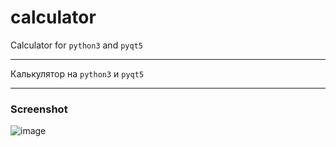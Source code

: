 # calculator
Calculator for `python3` and `pyqt5` 
____
Калькулятор на `python3` и `pyqt5`
____
### Screenshot
![image](https://user-images.githubusercontent.com/80480605/129449534-d8464e91-ae97-4fd0-bbe3-46122586720c.png)
